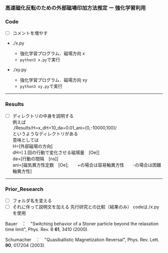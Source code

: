 ### 高速磁化反転のための外部磁場印加方法推定 ー 強化学習利用
### Code
- [ ] コメントを増やす
- ./x.py
  - 強化学習プログラム．磁場方向 x
  -   `python3 x.py`で実行

- ./xy.py
  - 強化学習プログラム．磁場方向 xy
  - `python3 xy.py`で実行

---

### Results
- [ ] ディレクトリの中身を説明する  
例えば  
./Results/H=x_dH=10_da=0.01_ani=(0,-10000,100)/  
というようなディレクトリがある  
意味としては  
H=[外部磁場の方向]  
dH=[１回の行動で変化させる磁場量　[Oe]]  
da=[行動の間隔　[ns]]  
ani=[磁気異方性定数　[Oe];　　+の場合は容易軸異方性　　-の場合は困難軸異方性]

---

### Prior_Research
- [ ] フォルダ名を変える
- [ ] それに伴って説明文を加える
先行研究との比較（結果のみ）
codeは./x.pyを使用

Bauer　：　"Switching behavior of a Stoner particle beyond the relaxation time limit", Phys. Rev. B **61**, 3410 (2000).

Schumacher　：　"Quasiballistic Magnetization Reversal", Phys. Rev. Lett. **90**, 017204 (2003).

